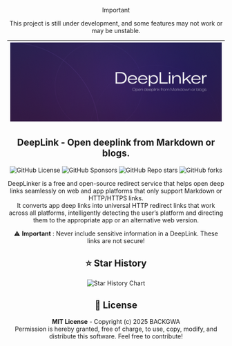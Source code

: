 <div align="center">

> [!IMPORTANT]  
> This project is still under development, and some features may not work or may be unstable.

|![DeepLinker Banner](assets/DeepLinker.png)|
|-|

## **DeepLink** - Open deeplink from Markdown or blogs.
![GitHub License](https://img.shields.io/github/license/BackGwa/DeepLinker)
![GitHub Sponsors](https://img.shields.io/github/sponsors/BackGwa)
![GitHub Repo stars](https://img.shields.io/github/stars/BackGwa/DeepLinker)
![GitHub forks](https://img.shields.io/github/forks/BackGwa/DeepLinker)

DeepLinker is a free and open-source redirect service that helps open deep links seamlessly on web and app platforms that only support Markdown or HTTP/HTTPS links.  
It converts app deep links into universal HTTP redirect links that work across all platforms, intelligently detecting the user’s platform and directing them to the appropriate app or an alternative web version.

⚠️ **Important** : Never include sensitive information in a DeepLink. These links are not secure!

</div>

<div align="center">

## ⭐ Star History

![Star History Chart](https://api.star-history.com/svg?repos=BackGwa/DeepLinker&type=Date)


## 📄 License
**MIT License** - Copyright (c) 2025 BACKGWA  
Permission is hereby granted, free of charge, to use, copy, modify, and distribute this software. Feel free to contribute!

</div>